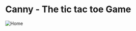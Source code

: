 # Canny - The tic tac toe Game   

![Home](https://raw.githubusercontent.com/anongrp/Canny-Tic-Tac-Toe/master/CannyHomeMochup.png)
